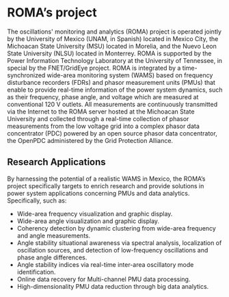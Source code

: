 # ROMA’s project
The oscillations' monitoring and analytics (ROMA) project is operated jointly by the University of Mexico (UNAM, in Spanish) 
located in Mexico City, the Michoacan State University (MSU) located in Morelia, 
and the Nuevo Leon State University (NLSU) located in Monterrey. ROMA is supported by the Power Information Technology 
Laboratory at the University of Tennessee, in special by the FNET/GridEye project. 
ROMA is integrated by a time-synchronized wide-area monitoring system (WAMS) based on frequency disturbance recorders 
(FDRs) and phasor measurement units (PMUs) that enable to provide real-time information of the power system dynamics, 
such as their frequency, phase angle, and voltage which are measured at conventional 120 V outlets. 
All measurements are continuously transmitted via the Internet to the ROMA server hosted at the 
Michoacan State University and collected through a real-time collection of phasor measurements 
from the low voltage grid into a complex phasor data concentrator (PDC) powered by an open source phasor data concentrator, 
the OpenPDC administered by the Grid Protection Alliance.

## Research Applications
By harnessing the potential of a realistic WAMS in Mexico, the ROMA’s project specifically targets to enrich research and provide solutions in power system applications concerning PMUs and data analytics. Specifically, such as:

- Wide-area frequency visualization and graphic display.
- Wide-area angle visualization and graphic display.
- Coherency detection by dynamic clustering from wide-area frequency and angle measurements.
- Angle stability situational awareness via spectral analysis, localization of oscillation sources, and detection of low-frequency oscillations and phase angle differences.
- Angle stability indices via real-time inter-area oscillatory mode identification.
- Online data recovery for Multi-channel PMU data processing.
- High-dimensionality PMU data reduction through big data analytics.
